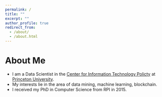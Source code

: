 ```yaml
---
permalink: /
title: ""
excerpt: ""
author_profile: true
redirect_from: 
  - /about/
  - /about.html
---
```


# About Me
* I am a Data Scientist in the [Center for Information Technology Policty](https://citp.princeton.edu) at [Princeton University](https://www.princeton.edu/).
* My interests lie in the area of data mining, machine learning, blockchain.
* I received my PhD in Computer Science from RPI in 2015.
